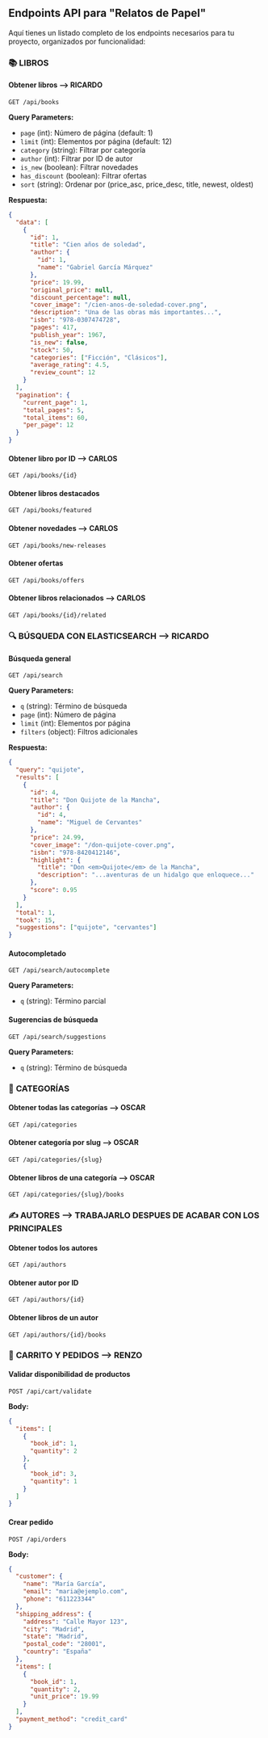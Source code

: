 ## Endpoints API para "Relatos de Papel"

Aquí tienes un listado completo de los endpoints necesarios para tu proyecto, organizados por funcionalidad:

### 📚 **LIBROS**

#### Obtener libros  --> RICARDO

```plaintext
GET /api/books
```

**Query Parameters:**

- `page` (int): Número de página (default: 1)
- `limit` (int): Elementos por página (default: 12)
- `category` (string): Filtrar por categoría
- `author` (int): Filtrar por ID de autor
- `is_new` (boolean): Filtrar novedades
- `has_discount` (boolean): Filtrar ofertas
- `sort` (string): Ordenar por (price_asc, price_desc, title, newest, oldest)

**Respuesta:**

```json
{
  "data": [
    {
      "id": 1,
      "title": "Cien años de soledad",
      "author": {
        "id": 1,
        "name": "Gabriel García Márquez"
      },
      "price": 19.99,
      "original_price": null,
      "discount_percentage": null,
      "cover_image": "/cien-anos-de-soledad-cover.png",
      "description": "Una de las obras más importantes...",
      "isbn": "978-0307474728",
      "pages": 417,
      "publish_year": 1967,
      "is_new": false,
      "stock": 50,
      "categories": ["Ficción", "Clásicos"],
      "average_rating": 4.5,
      "review_count": 12
    }
  ],
  "pagination": {
    "current_page": 1,
    "total_pages": 5,
    "total_items": 60,
    "per_page": 12
  }
}
```

#### Obtener libro por ID  --> CARLOS

```plaintext
GET /api/books/{id}
```

#### Obtener libros destacados

```plaintext
GET /api/books/featured
```

#### Obtener novedades  --> CARLOS

```plaintext
GET /api/books/new-releases
```

#### Obtener ofertas

```plaintext
GET /api/books/offers
```

#### Obtener libros relacionados  --> CARLOS

```plaintext
GET /api/books/{id}/related
```

### 🔍 **BÚSQUEDA CON ELASTICSEARCH**   --> RICARDO

#### Búsqueda general

```plaintext
GET /api/search
```

**Query Parameters:**

- `q` (string): Término de búsqueda
- `page` (int): Número de página
- `limit` (int): Elementos por página
- `filters` (object): Filtros adicionales

**Respuesta:**

```json
{
  "query": "quijote",
  "results": [
    {
      "id": 4,
      "title": "Don Quijote de la Mancha",
      "author": {
        "id": 4,
        "name": "Miguel de Cervantes"
      },
      "price": 24.99,
      "cover_image": "/don-quijote-cover.png",
      "isbn": "978-8420412146",
      "highlight": {
        "title": "Don <em>Quijote</em> de la Mancha",
        "description": "...aventuras de un hidalgo que enloquece..."
      },
      "score": 0.95
    }
  ],
  "total": 1,
  "took": 15,
  "suggestions": ["quijote", "cervantes"]
}
```

#### Autocompletado

```plaintext
GET /api/search/autocomplete
```

**Query Parameters:**

- `q` (string): Término parcial

#### Sugerencias de búsqueda

```plaintext
GET /api/search/suggestions
```

**Query Parameters:**

- `q` (string): Término de búsqueda

### 📂 **CATEGORÍAS**

#### Obtener todas las categorías   --> OSCAR

```plaintext
GET /api/categories
```

#### Obtener categoría por slug   --> OSCAR

```plaintext
GET /api/categories/{slug}
```

#### Obtener libros de una categoría   --> OSCAR

```plaintext
GET /api/categories/{slug}/books
```

### ✍️ **AUTORES**   --> TRABAJARLO DESPUES DE ACABAR CON LOS PRINCIPALES

#### Obtener todos los autores

```plaintext
GET /api/authors
```

#### Obtener autor por ID

```plaintext
GET /api/authors/{id}
```

#### Obtener libros de un autor

```plaintext
GET /api/authors/{id}/books
```

### 🛒 **CARRITO Y PEDIDOS**   --> RENZO

#### Validar disponibilidad de productos

```plaintext
POST /api/cart/validate
```

**Body:**

```json
{
  "items": [
    {
      "book_id": 1,
      "quantity": 2
    },
    {
      "book_id": 3,
      "quantity": 1
    }
  ]
}
```

#### Crear pedido

```plaintext
POST /api/orders
```

**Body:**

```json
{
  "customer": {
    "name": "María García",
    "email": "maria@ejemplo.com",
    "phone": "611223344"
  },
  "shipping_address": {
    "address": "Calle Mayor 123",
    "city": "Madrid",
    "state": "Madrid",
    "postal_code": "28001",
    "country": "España"
  },
  "items": [
    {
      "book_id": 1,
      "quantity": 2,
      "unit_price": 19.99
    }
  ],
  "payment_method": "credit_card"
}
```